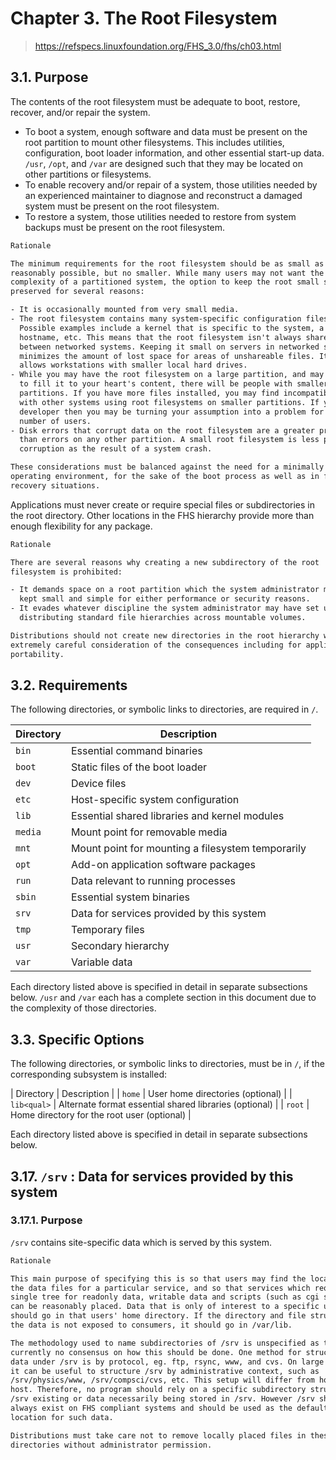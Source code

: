 # Chapter 3. The Root Filesystem

> <https://refspecs.linuxfoundation.org/FHS_3.0/fhs/ch03.html>

## 3.1. Purpose

The contents of the root filesystem must be adequate to boot, restore, recover,
and/or repair the system.

- To boot a system, enough software and data must be present on the root
  partition to mount other filesystems. This includes utilities, configuration,
  boot loader information, and other essential start-up data. `/usr`, `/opt`,
  and `/var` are designed such that they may be located on other partitions or
  filesystems.
- To enable recovery and/or repair of a system, those utilities needed by an
  experienced maintainer to diagnose and reconstruct a damaged system must be
  present on the root filesystem.
- To restore a system, those utilities needed to restore from system backups
  must be present on the root filesystem.

```txt
Rationale

The minimum requirements for the root filesystem should be as small as
reasonably possible, but no smaller. While many users may not want the extra
complexity of a partitioned system, the option to keep the root small should be
preserved for several reasons:

- It is occasionally mounted from very small media.
- The root filesystem contains many system-specific configuration files.
  Possible examples include a kernel that is specific to the system, a specific
  hostname, etc. This means that the root filesystem isn't always shareable
  between networked systems. Keeping it small on servers in networked systems
  minimizes the amount of lost space for areas of unshareable files. It also
  allows workstations with smaller local hard drives.
- While you may have the root filesystem on a large partition, and may be able
  to fill it to your heart's content, there will be people with smaller
  partitions. If you have more files installed, you may find incompatibilities
  with other systems using root filesystems on smaller partitions. If you are a
  developer then you may be turning your assumption into a problem for a large
  number of users.
- Disk errors that corrupt data on the root filesystem are a greater problem
  than errors on any other partition. A small root filesystem is less prone to
  corruption as the result of a system crash.

These considerations must be balanced against the need for a minimally useful
operating environment, for the sake of the boot process as well as in failure
recovery situations.
```

Applications must never create or require special files or subdirectories in
the root directory. Other locations in the FHS hierarchy provide more than
enough flexibility for any package.

```txt
Rationale

There are several reasons why creating a new subdirectory of the root
filesystem is prohibited:

- It demands space on a root partition which the system administrator may want
  kept small and simple for either performance or security reasons.
- It evades whatever discipline the system administrator may have set up for
  distributing standard file hierarchies across mountable volumes.

Distributions should not create new directories in the root hierarchy without
extremely careful consideration of the consequences including for application
portability.
```

## 3.2. Requirements

The following directories, or symbolic links to directories, are required in
`/`.

| Directory | Description |
| - | - |
| `bin` | Essential command binaries |
| `boot` | Static files of the boot loader |
| `dev` | Device files |
| `etc` | Host-specific system configuration |
| `lib` | Essential shared libraries and kernel modules |
| `media` | Mount point for removable media |
| `mnt` | Mount point for mounting a filesystem temporarily |
| `opt` | Add-on application software packages |
| `run` | Data relevant to running processes |
| `sbin` | Essential system binaries |
| `srv` | Data for services provided by this system |
| `tmp` | Temporary files |
| `usr` | Secondary hierarchy |
| `var` | Variable data |

Each directory listed above is specified in detail in separate subsections
below. `/usr` and `/var` each has a complete section in this document due to
the complexity of those directories.

## 3.3. Specific Options

The following directories, or symbolic links to directories, must be in `/`, if
the corresponding subsystem is installed:

| Directory | Description |
| `home` | User home directories (optional) |
| `lib<qual>` | Alternate format essential shared libraries (optional) |
| `root` | Home directory for the root user (optional) |

Each directory listed above is specified in detail in separate subsections
below.

## 3.17. `/srv` : Data for services provided by this system

### 3.17.1. Purpose

`/srv` contains site-specific data which is served by this system.

```txt
Rationale

This main purpose of specifying this is so that users may find the location of
the data files for a particular service, and so that services which require a
single tree for readonly data, writable data and scripts (such as cgi scripts)
can be reasonably placed. Data that is only of interest to a specific user
should go in that users' home directory. If the directory and file structure of
the data is not exposed to consumers, it should go in /var/lib.

The methodology used to name subdirectories of /srv is unspecified as there is
currently no consensus on how this should be done. One method for structuring
data under /srv is by protocol, eg. ftp, rsync, www, and cvs. On large systems
it can be useful to structure /srv by administrative context, such as
/srv/physics/www, /srv/compsci/cvs, etc. This setup will differ from host to
host. Therefore, no program should rely on a specific subdirectory structure of
/srv existing or data necessarily being stored in /srv. However /srv should
always exist on FHS compliant systems and should be used as the default
location for such data.

Distributions must take care not to remove locally placed files in these
directories without administrator permission.
```
